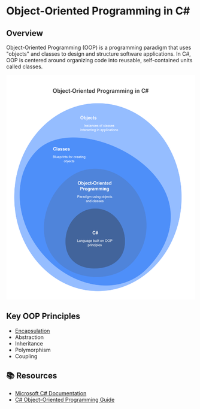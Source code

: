 # Object-Oriented Programming in C#

## Overview
Object-Oriented Programming (OOP) is a programming paradigm that uses "objects" and classes to design and structure software applications. In C#, OOP is centered around organizing code into reusable, self-contained units called classes.

<kbd>
  <img src="https://github.com/MinenhleNkosi/Master-Design-Patterns-SOLID-Principles-in-C-Sharp/blob/main/Images/0.png" height="600" width="1000" />
</kbd>

## Key OOP Principles
  - [Encapsulation](https://github.com/MinenhleNkosi/Master-Design-Patterns-SOLID-Principles-in-C-Sharp/tree/main/OOP_Principles/OOP/Encapsulation/Encapsulation)
  - Abstraction
  - Inheritance
  - Polymorphism
  - Coupling

## 📚 Resources
- [Microsoft C# Documentation](https://docs.microsoft.com/en-us/dotnet/csharp/)
- [C# Object-Oriented Programming Guide](https://docs.microsoft.com/en-us/dotnet/csharp/programming-guide/concepts/object-oriented-programming)
